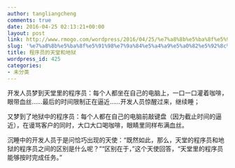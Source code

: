 ```yaml
---
author: tangliangcheng
comments: true
date: 2016-04-25 02:13:21+00:00
layout: post
link: http://www.rmogo.com/wordpress/2016/04/25/%e7%a8%8b%e5%ba%8f%e5%91%98%e7%9a%84%e5%a4%a9%e5%a0%82%e5%92%8c%e5%9c%b0%e7%8b%b1/
slug: '%e7%a8%8b%e5%ba%8f%e5%91%98%e7%9a%84%e5%a4%a9%e5%a0%82%e5%92%8c%e5%9c%b0%e7%8b%b1'
title: 程序员的天堂和地狱
wordpress_id: 425
categories:
- 未分类
---
```


开发人员梦到天堂里的程序员：每个人都坐在自己的电脑上，一口一口灌着咖啡，眼带血丝……最后的时间限制正在逼近……开发人员惊醒过来，继续睡；

又梦到了地狱中的程序员：每个人都在自己的电脑前敲键盘（因为截止时间的逼近），在谩骂客户的同时，大口大口喝咖啡，眼睛里同样布满血丝。

沉睡中的开发人员于是问恰巧出现的天使：“既然如此，那么，天堂的程序员和地狱的程序员之间的区别是什么呢？”“区别在于，”这个天使回答，“天堂里的程序员能够按时完成任务。”
